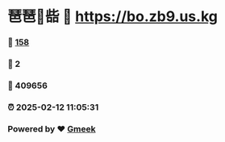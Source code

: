# 琶琶🔭啙 :link: https://bo.zb9.us.kg 
### :page_facing_up: [158](https://bo.zb9.us.kg/tag.html) 
### :speech_balloon: 2 
### :hibiscus: 409656 
### :alarm_clock: 2025-02-12 11:05:31 
### Powered by :heart: [Gmeek](https://github.com/Meekdai/Gmeek)

